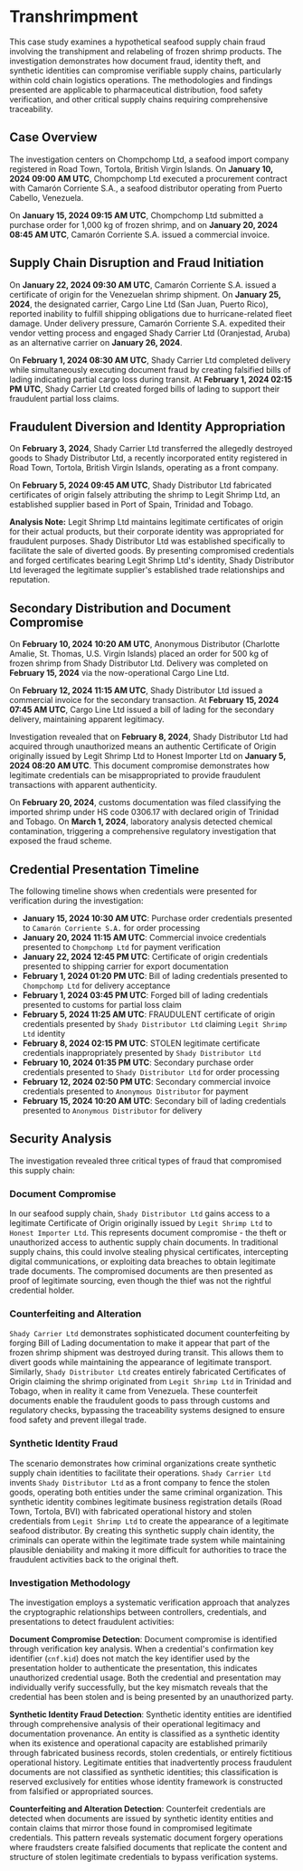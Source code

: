 # Transhrimpment

This case study examines a hypothetical seafood supply chain fraud involving the transhipment and relabeling of frozen shrimp products. The investigation demonstrates how document fraud, identity theft, and synthetic identities can compromise verifiable supply chains, particularly within cold chain logistics operations. The methodologies and findings presented are applicable to pharmaceutical distribution, food safety verification, and other critical supply chains requiring comprehensive traceability.

## Case Overview

The investigation centers on Chompchomp Ltd, a seafood import company registered in Road Town, Tortola, British Virgin Islands. On **January 10, 2024 09:00 AM UTC**, Chompchomp Ltd executed a procurement contract with Camarón Corriente S.A., a seafood distributor operating from Puerto Cabello, Venezuela.

On **January 15, 2024 09:15 AM UTC**, Chompchomp Ltd submitted a purchase order for 1,000 kg of frozen shrimp, and on **January 20, 2024 08:45 AM UTC**, Camarón Corriente S.A. issued a commercial invoice.

## Supply Chain Disruption and Fraud Initiation

On **January 22, 2024 09:30 AM UTC**, Camarón Corriente S.A. issued a certificate of origin for the Venezuelan shrimp shipment. On **January 25, 2024**, the designated carrier, Cargo Line Ltd (San Juan, Puerto Rico), reported inability to fulfill shipping obligations due to hurricane-related fleet damage. Under delivery pressure, Camarón Corriente S.A. expedited their vendor vetting process and engaged Shady Carrier Ltd (Oranjestad, Aruba) as an alternative carrier on **January 26, 2024**.

On **February 1, 2024 08:30 AM UTC**, Shady Carrier Ltd completed delivery while simultaneously executing document fraud by creating falsified bills of lading indicating partial cargo loss during transit. At **February 1, 2024 02:15 PM UTC**, Shady Carrier Ltd created forged bills of lading to support their fraudulent partial loss claims.

## Fraudulent Diversion and Identity Appropriation

On **February 3, 2024**, Shady Carrier Ltd transferred the allegedly destroyed goods to Shady Distributor Ltd, a recently incorporated entity registered in Road Town, Tortola, British Virgin Islands, operating as a front company.

On **February 5, 2024 09:45 AM UTC**, Shady Distributor Ltd fabricated certificates of origin falsely attributing the shrimp to Legit Shrimp Ltd, an established supplier based in Port of Spain, Trinidad and Tobago.

**Analysis Note:** Legit Shrimp Ltd maintains legitimate certificates of origin for their actual products, but their corporate identity was appropriated for fraudulent purposes. Shady Distributor Ltd was established specifically to facilitate the sale of diverted goods. By presenting compromised credentials and forged certificates bearing Legit Shrimp Ltd's identity, Shady Distributor Ltd leveraged the legitimate supplier's established trade relationships and reputation.

## Secondary Distribution and Document Compromise

On **February 10, 2024 10:20 AM UTC**, Anonymous Distributor (Charlotte Amalie, St. Thomas, U.S. Virgin Islands) placed an order for 500 kg of frozen shrimp from Shady Distributor Ltd. Delivery was completed on **February 15, 2024** via the now-operational Cargo Line Ltd.

On **February 12, 2024 11:15 AM UTC**, Shady Distributor Ltd issued a commercial invoice for the secondary transaction. At **February 15, 2024 07:45 AM UTC**, Cargo Line Ltd issued a bill of lading for the secondary delivery, maintaining apparent legitimacy.

Investigation revealed that on **February 8, 2024**, Shady Distributor Ltd had acquired through unauthorized means an authentic Certificate of Origin originally issued by Legit Shrimp Ltd to Honest Importer Ltd on **January 5, 2024 08:20 AM UTC**. This document compromise demonstrates how legitimate credentials can be misappropriated to provide fraudulent transactions with apparent authenticity.

On **February 20, 2024**, customs documentation was filed classifying the imported shrimp under HS code 0306.17 with declared origin of Trinidad and Tobago. On **March 1, 2024**, laboratory analysis detected chemical contamination, triggering a comprehensive regulatory investigation that exposed the fraud scheme.

## Credential Presentation Timeline

The following timeline shows when credentials were presented for verification during the investigation:

- **January 15, 2024 10:30 AM UTC**: Purchase order credentials presented to `Camarón Corriente S.A.` for order processing
- **January 20, 2024 11:15 AM UTC**: Commercial invoice credentials presented to `Chompchomp Ltd` for payment verification
- **January 22, 2024 12:45 PM UTC**: Certificate of origin credentials presented to shipping carrier for export documentation
- **February 1, 2024 01:20 PM UTC**: Bill of lading credentials presented to `Chompchomp Ltd` for delivery acceptance
- **February 1, 2024 03:45 PM UTC**: Forged bill of lading credentials presented to customs for partial loss claim
- **February 5, 2024 11:25 AM UTC**: FRAUDULENT certificate of origin credentials presented by `Shady Distributor Ltd` claiming `Legit Shrimp Ltd` identity
- **February 8, 2024 02:15 PM UTC**: STOLEN legitimate certificate credentials inappropriately presented by `Shady Distributor Ltd`
- **February 10, 2024 01:35 PM UTC**: Secondary purchase order credentials presented to `Shady Distributor Ltd` for order processing
- **February 12, 2024 02:50 PM UTC**: Secondary commercial invoice credentials presented to `Anonymous Distributor` for payment
- **February 15, 2024 10:20 AM UTC**: Secondary bill of lading credentials presented to `Anonymous Distributor` for delivery

## Security Analysis

The investigation revealed three critical types of fraud that compromised this supply chain:

### Document Compromise
In our seafood supply chain, `Shady Distributor Ltd` gains access to a legitimate Certificate of Origin originally issued by `Legit Shrimp Ltd` to `Honest Importer Ltd`. This represents document compromise - the theft or unauthorized access to authentic supply chain documents. In traditional supply chains, this could involve stealing physical certificates, intercepting digital communications, or exploiting data breaches to obtain legitimate trade documents. The compromised documents are then presented as proof of legitimate sourcing, even though the thief was not the rightful credential holder.

### Counterfeiting and Alteration
`Shady Carrier Ltd` demonstrates sophisticated document counterfeiting by forging Bill of Lading documentation to make it appear that part of the frozen shrimp shipment was destroyed during transit. This allows them to divert goods while maintaining the appearance of legitimate transport. Similarly, `Shady Distributor Ltd` creates entirely fabricated Certificates of Origin claiming the shrimp originated from `Legit Shrimp Ltd` in Trinidad and Tobago, when in reality it came from Venezuela. These counterfeit documents enable the fraudulent goods to pass through customs and regulatory checks, bypassing the traceability systems designed to ensure food safety and prevent illegal trade.

### Synthetic Identity Fraud
The scenario demonstrates how criminal organizations create synthetic supply chain identities to facilitate their operations. `Shady Carrier Ltd` invents `Shady Distributor Ltd` as a front company to fence the stolen goods, operating both entities under the same criminal organization. This synthetic identity combines legitimate business registration details (Road Town, Tortola, BVI) with fabricated operational history and stolen credentials from `Legit Shrimp Ltd` to create the appearance of a legitimate seafood distributor. By creating this synthetic supply chain identity, the criminals can operate within the legitimate trade system while maintaining plausible deniability and making it more difficult for authorities to trace the fraudulent activities back to the original theft.


### Investigation Methodology

The investigation employs a systematic verification approach that analyzes the cryptographic relationships between controllers, credentials, and presentations to detect fraudulent activities:

**Document Compromise Detection**: Document compromise is identified through verification key analysis. When a credential's confirmation key identifier (`cnf.kid`) does not match the key identifier used by the presentation holder to authenticate the presentation, this indicates unauthorized credential usage. Both the credential and presentation may individually verify successfully, but the key mismatch reveals that the credential has been stolen and is being presented by an unauthorized party.

**Synthetic Identity Fraud Detection**: Synthetic identity entities are identified through comprehensive analysis of their operational legitimacy and documentation provenance. An entity is classified as a synthetic identity when its existence and operational capacity are established primarily through fabricated business records, stolen credentials, or entirely fictitious operational history. Legitimate entities that inadvertently process fraudulent documents are not classified as synthetic identities; this classification is reserved exclusively for entities whose identity framework is constructed from falsified or appropriated sources.

**Counterfeiting and Alteration Detection**: Counterfeit credentials are detected when documents are issued by synthetic identity entities and contain claims that mirror those found in compromised legitimate credentials. This pattern reveals systematic document forgery operations where fraudsters create falsified documents that replicate the content and structure of stolen legitimate credentials to bypass verification systems.